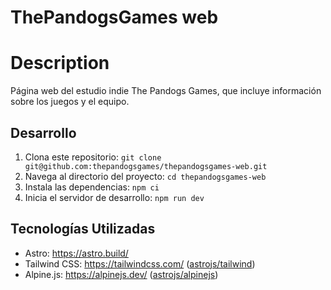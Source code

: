 # ThePandogsGames web

# Description

Página web del estudio indie The Pandogs Games, que incluye información sobre los juegos y el equipo.

## Desarrollo

1. Clona este repositorio: `git clone git@github.com:thepandogsgames/thepandogsgames-web.git`
2. Navega al directorio del proyecto: `cd thepandogsgames-web`
3. Instala las dependencias: `npm ci`
4. Inicia el servidor de desarrollo: `npm run dev`

## Tecnologías Utilizadas

- Astro: https://astro.build/
- Tailwind CSS: https://tailwindcss.com/ ([astrojs/tailwind](https://docs.astro.build/en/guides/integrations-guide/tailwind/))
- Alpine.js: https://alpinejs.dev/ ([astrojs/alpinejs](https://docs.astro.build/en/guides/integrations-guide/alpinejs/))
